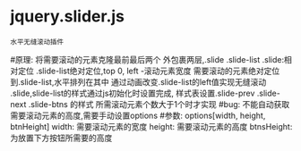 # jquery.slider.js
    水平无缝滚动插件
#原理:
      将需要滚动的元素克隆最前最后两个
      外包裹两层,.slide .slide-list
      .slide:相对定位
      .slide-list绝对定位,top 0, left -滚动元素宽度
      需要滚动的元素绝对定位到.slide-list,水平排列在其中
      通过动画改变.slide-list的left值实现无缝滚动
      .slide,slide-list的样式通过js初始化时设置完成, 样式表设置.slide-prev .slide-next .slide-btns 的样式
      所需滚动元素个数大于1个时才实现
#bug: 不能自动获取需要滚动元素的高度,需要手动设置options
#参数: options[width, height, btnHeight]
  width: 需要滚动元素的宽度
  height: 需要滚动元素的高度
  btnsHeight: 为放置下方按钮所需要的高度
